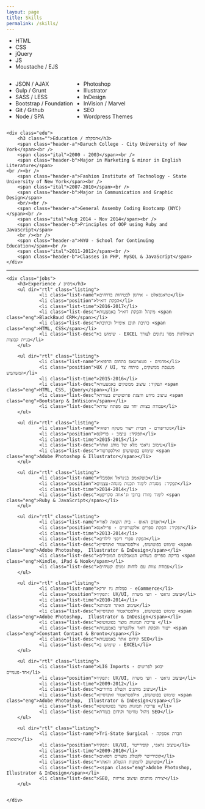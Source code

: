 ```yaml
---
layout: page
title: Skills
permalink: /skills/
---
```

<div class="flex-list">
	<section class="flex-wraps">
		<ul class="flex-col">
			<li>HTML</li>
			<li>CSS</li>
			<li>jQuery</li>
			<li>JS</li>
			<li>Moustache / EJS</li>
		</ul>
		<ul style="display: inline-flex;flex-direction: column;justify-content:space-around;">
			<li>JSON / AJAX</li>
			<li>Gulp / Grunt</li>
			<li>SASS / LESS</li>
			<li>Bootstrap / Foundation</li>
			<li>Git / Github</li>
			<li>Node / SPA</li>
		</ul>
		<ul class="" style="display: inline-flex;flex-direction: column;justify-content:space-around;">
			<li>Photoshop</li>
			<li>Illustrator</li>
			<li>InDesign</li>
			<li>InVision / Marvel</li>
			<li>SEO</li>
			<li>Wordpress Themes</li>
		</ul>
	</section>

	<div class="edu">
		<h3 class="">Education / הסקלה</h3>
		<span class="header-a">Baruch College - City University of New York</span><br />
		<span class="ital">2000 - 2003</span><br />
		<span class="header-b">Major in Marketing & minor in English Literature</span>
	<br /><br />
		<span class="header-a">Fashion Institute of Technology - State University of New York</span><br />
		<span class="ital">2007-2010</span><br />
		<span class="header-b">Major in Communication and Graphic Design</span>
		<br/><br />
		<span class="header-a">General Assemby Coding Bootcamp (NYC)</span><br />
		<span class="ital">Aug 2014 - Nov 2014</span><br />
		<span class="header-b">Principles of OOP using Ruby and JavaScript</span>
		<br /><br />
		<span class="header-a">NYU - School for Continuing Education</span><br />
		<span class="ital">2011-2012</span><br />
		<span class="header-b">Classes in PHP, MySQL & JavaScript</span>
	</div>
<hr class="divv" />
		  

	<div class="jobs">
		<h3>Experience / ניסיון</h3>
		<ul dir="rtl" class="listing">
		  		<li class="list-name">טראנסאלט - אירגון לבטיחות בדרחים</li>
		  		<li class="position">הפקת דוא״ל</li>
		  		<li class="list-time">2016-2017</li>
		  		<li class="list-desc">מינהל והפקת דוא״ל באמצעות <span class="eng">BlackBaud CRM</span></li>
		  		<li class="list-desc">כתיבת תוכן אימייל וכתיבת <span class="eng">HTML, CSS</span></li>
		  		<li class="list-desc">שימוש ב - EXCEL ושאילתות מסד נתונים לצורך בניית קבוצות</li>
		</ul>

		<ul dir="rtl" class="listing">
		  		<li class="list-name">מדמים - סטארטאפ בתחום הרפואי</li>
		  		<li class="position">UX / UI, מעצבת ממשקים, פיתוח צד המשתמש</li>
		  		<li class="list-time">2015-2016</li>
		  		<li class="list-desc">תפקיד: עיצוב ממשקים באמצעות <span class="eng">HTML, CSS, jQuery</span></li>
		  		<li class="list-desc">עיצוב מידע והצגת פרוטוטייפ בעזרת <span class="eng">Bootstarp & InVision</span></li>
		  		<li class="list-desc">עבודה בצוות יחד עם מפתח שרת</li>
		</ul>

		<ul dir="rtl" class="listing">
		  		<li class="list-name">נוטריפורם - חברת ייצור משקה רפואי</li>
		  		<li class="position">תפקיד: עיצוב - פרילנס</li>
		  		<li class="list-time">2015-2015</li>
		  		<li class="list-desc">עימוב גראפי מלא של מותג ואתר</li>
		  		<li class="list-desc">שימוש בפוטושופ ואילסטרטור <span class="eng">Adobe Photoshop & Illustrator</span></li>
		</ul>

		<ul dir="rtl" class="listing">
		  		<li class="list-name">בוטקאמפ בג׳נראל אסמבלי</li>
		  		<li class="position">תפקיד: מסגרת לימוד תכנות מונחה-עצמים</li>
		  		<li class="list-time">2014-2014</li>
		  		<li class="list-desc">לימוד מזורז ברובי וג'אווה סקריפט <span class="eng">Ruby & JavaScript</span></li>
		</ul>

		<ul dir="rtl" class="listing">
		  		<li class="list-name">ראנדם האוס - בית הוצאה לאור</li>
		  		<li class="position">תפקיד: הפקת ספרים אלקטרוניים - פרילאנס</li>
		  		<li class="list-time">2013-2014</li>
		  		<li class="list-desc">הפקת ספרי דיסני לילדים</li>
		  		<li class="list-desc">שימוש בפוטושופ, אילסטראטור ואינדסיין <span class="eng">Adobe Photoshop,  Illustrator & InDesign</span></li>
		  		<li class="list-desc">בדיקת ספרים בשלוש הטאבלטים המובילים <span class="eng">Kindle, iPad & Nook</span></li>
		  		<li class="list-desc">עבודת צוות עם לוחות זמנים קשיחים</li>
		</ul>

		<ul dir="rtl" class="listing">
		  		<li class="list-name">סמלות ניו יורק - eCommerce</li>
		  		<li class="position">תפקיד: UX/UI, עיצוב גראפי - חצי משרה</li>
		  		<li class="list-time">2010-2014</li>
		  		<li class="list-desc">עימוב האתר והמותג</li>
		  		<li class="list-desc">שימוש בפוטושופ, אילסטראטור ואינדסיין <span class="eng">Adobe Photoshop,  Illustrator & InDesign</span></li>
		  		<li class="list-desc">עריכת תמונות מוצר בפוטושופ </li>
		  		<li class="list-desc">ייצור והפקת דואר אלקטרוני באמצעות <span class="eng">Constant Contact & Bronto</span></li>
		  		<li class="list-desc">קידום אתר באמצעות SEO</li>
		  		<li class="list-desc">שימוש ב - EXCEL</li>
		</ul>

		<ul dir="rtl" class="listing">
		  		<li class="list-name">LIG Imports - יבואן לפריטים חד-פעמיים</li>
		  		<li class="position">תפקיד: UX/UI, עיצוב גראפי - חצי משרה</li>
		  		<li class="list-time">2009-2012</li>
		  		<li class="list-desc">עיצוב מותגים וקטלוג מחירים</li>
		  		<li class="list-desc">שימוש בפוטושופ, אילסטראטור ואינדסיין <span class="eng">Adobe Photoshop,  Illustrator & InDesign</span></li>
		  		<li class="list-desc">עריכת תמונות מוצר בפוטושופ </li>
		  		<li class="list-desc">ניהול טוויטר וקידום בעזרת SEO</li>
		</ul>

		<ul dir="rtl" class="listing">
		  		<li class="list-name">Tri-State Surgical - חברת אספקה רפואית</li>
		  		<li class="position">תפקיד: UX/UI, עיצוב גראפי, קופירייטר</li>
		  		<li class="list-time">2009-2010</li>
		  		<li class="list-desc">קופירייטר לקטלוג מוצרים רפואים</li>
		  		<li class="list-desc">פוטושופ לתמונות הקטלוג והאתר</li>
		  		<li class="list-desc"><span class="eng">Adobe Photoshop,  Illustrator & InDesign</span></li>
		  		<li class="list-desc">SEO, יצירת מותגים ועיצוב אריזות</li>
		</ul>


	</div>


</div>

	
